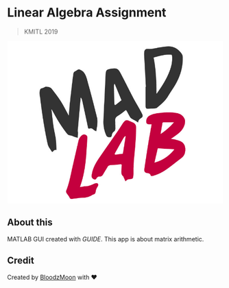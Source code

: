 
# Linear Algebra Assignment

> KMITL 2019

![MADLAB logo](https://github.com/BloodzMoon/matlab/blob/master/logo.jpg)

## About this

MATLAB GUI created with *GUIDE*. This app is about matrix arithmetic.

## Credit

Created by [BloodzMoon](https://github.com/BloodzMoon/) with ❤
